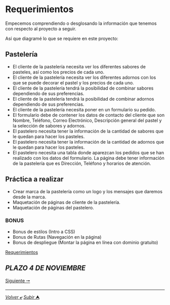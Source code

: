 # Requerimientos

Empecemos comprendiendo o desglosando la información que tenemos con respecto al proyecto a seguir.

Así que diagramé lo que se requiere en este proyecto:

## **Pastelería**

* El cliente de la pastelería necesita ver los diferentes sabores de pasteles, así como los precios de cada uno.
* El cliente de la pastelería necesita ver los diferentes adornos con los que se puede decorar el pastel y los precios de cada uno.
* El cliente de la pastelería tendrá la posibilidad de combinar sabores dependiendo de sus preferencias.
* El cliente de la pastelería tendrá la posibilidad de combinar adornos dependiendo de sus preferencias.
* El cliente de la pastelería necesita poner en un formulario su pedido.
* El formulario debe de contener los datos de contacto del cliente que son Nombre, Teléfono, Correo Electrónico, Descripción general del pastel y la selección de sabores y adornos.
* El pastelero necesita tener la información de la cantidad de sabores que le quedan para hacer los pasteles.
* El pastelero necesita tener la información de la cantidad de adornos que le quedan para hacer los pasteles.
* El pastelero necesita una tabla donde aparezcan los pedidos que se han realizado con los datos del formulario.
La página debe tener información de la pastelería que es Dirección, Teléfono y horarios de atención.

## **Práctica a realizar**

* Crear marca de la pastelería como un logo y los mensajes que daremos desde la marca.
* Maquetación de páginas de cliente de la pastelería.
* Maquetación de páginas del pastelero.

### **BONUS**

* Bonus de estilos (Intro a CSS)
* Bonus de Rutas (Navegación en la página)
* Bonus de despliegue (Montar la página en línea con dominio gratuito)

[Requerimientos](blank:#https://www.figma.com/file/d7vk6maSRVWVl1jiVwACwf/Pr%C3%A1ctica-de-Pasteler%C3%ADa?node-id=0%3A1 "Ir a Figma")

## ***PLAZO 4 DE NOVIEMBRE***

[Siguiente **&#129042;**]( "")

---
[*Volver* **&ldca;**](/HTML/README.md "Ir a Readme") [*Subir* **&#11165;**](# "Ir al título")
